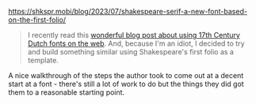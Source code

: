 https://shkspr.mobi/blog/2023/07/shakespeare-serif-a-new-font-based-on-the-first-folio/

> I recently read this [wonderful blog post about using 17th Century Dutch fonts on the web](https://www.linyangchen.com/Typography-Fell-Types-font). And, because I'm an idiot, I decided to try and build something similar using Shakespeare's first folio as a template.

A nice walkthrough of the steps the author took to come out at a decent start at a font - there's still a lot of work to do but the things they did got them to a reasonable starting point.